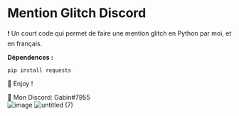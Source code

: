 # Mention Glitch Discord
❗ Un court code qui permet de faire une mention glitch en Python par moi, et en français.

__Dépendences :__

```pip install requests```

💖 Enjoy !

🎫 Mon Discord: Gabin#7955<br/>
![image](https://user-images.githubusercontent.com/79531012/121251773-86b47880-c8a7-11eb-885a-123c8bdf713e.png)
![untitled (7)](https://user-images.githubusercontent.com/79531012/121251519-405f1980-c8a7-11eb-84fd-531b31461651.png)
